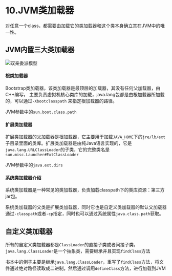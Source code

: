 # 10.JVM类加载器
对任意一个class，都需要由加载它的类加载器和这个类本身确立其在JVM中的唯一性。


## JVM内置三大类加载器

![双亲委派模型](https://tvax1.sinaimg.cn/large/005VwC5mly1g8ufycny39j30j20av41i.jpg)

#### 根类加载器
Bootstrap类加载器，该类加载器是最顶层的加载器，其没有任何父加载器，由C++编写， 主要负责虚拟机核心类库的加载，java.lang包都是由根加载器所加载的，可以通过`-Xbootclasspath` 来指定根加载器的路径。

JVM参数中的`sun.boot.class.path`

#### 扩展类加载器

扩展类加载器的父加载器是根加载器，它主要用于加载`JAVA_HOME`下的`jre/lb/ext`子目录里面的类库。扩展类加载器是由纯Java语言实现的，它是`java.lang.URLClassLoader`的子类，它的完整类名是`sun.misc.Launcher#ExtClassLoader`

JVM参数中的`java.ext.dirs`

#### 系统类加载器介绍

系统类加载器是一种常见的类加载器，负责加载classpath下的类库资源：第三方jar包。

系统类加载器的父类是扩展类加载器，同时它也是自定义类加载器的默认父加载器通过`-classpath`或者`-cp`指定，同时也可以通过系统属性`java.class.path`获取。



## 自定义类加载器

所有的自定义类加载器都是`ClassLoader`的直接子类或者间接子类，`java.lang.ClassLoader`是一个抽象类，需要继承并且实现`findClass`方法

书本中的例子主要是继承`java.lang.ClassLoader`，重写了`findClass`方法，将文件通过绝对路径读取成二进制，然后通过调用`defineClass`方法，进行加载到JVM

